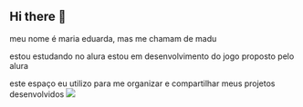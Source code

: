 ## Hi there 👋
meu nome é maria eduarda, mas me chamam de madu 

estou estudando no alura 
estou em desenvolvimento do jogo proposto pelo alura

este espaço eu utilizo para me organizar 
e compartilhar meus projetos desenvolvidos 
![](https://media1.tenor.com/m/kkZjmrEx0XIAAAAC/jaogifz-j%C3%A3o.gif)
